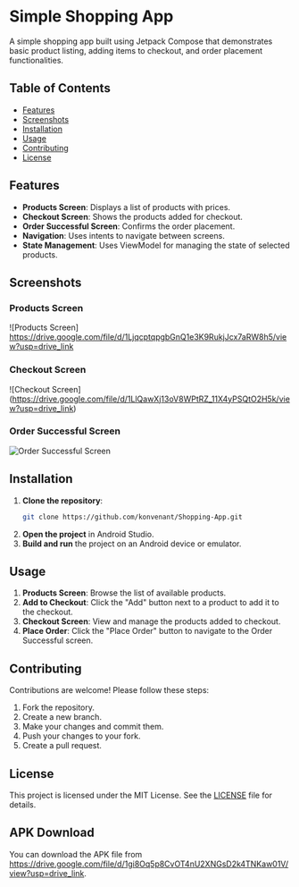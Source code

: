 # Simple Shopping App

A simple shopping app built using Jetpack Compose that demonstrates basic product listing, adding items to checkout, and order placement functionalities.

## Table of Contents

- [Features](#features)
- [Screenshots](#screenshots)
- [Installation](#installation)
- [Usage](#usage)
- [Contributing](#contributing)
- [License](#license)

## Features

- **Products Screen**: Displays a list of products with prices.
- **Checkout Screen**: Shows the products added for checkout.
- **Order Successful Screen**: Confirms the order placement.
- **Navigation**: Uses intents to navigate between screens.
- **State Management**: Uses ViewModel for managing the state of selected products.

## Screenshots

### Products Screen
![Products Screen] https://drive.google.com/file/d/1LjqcptqpgbGnQ1e3K9RukjJcx7aRW8h5/view?usp=drive_link 

### Checkout Screen
![Checkout Screen] (https://drive.google.com/file/d/1LlQawXj13oV8WPtRZ_11X4yPSQtO2H5k/view?usp=drive_link)

### Order Successful Screen
![Order Successful Screen](https://drive.google.com/file/d/1LoErWeHGNKO0VSARgPrQh4mGFajoWgoZ/view?usp=drive_link)

## Installation

1. **Clone the repository**:
    ```sh
    git clone https://github.com/konvenant/Shopping-App.git
    ```
2. **Open the project** in Android Studio.
3. **Build and run** the project on an Android device or emulator.

## Usage

1. **Products Screen**: Browse the list of available products.
2. **Add to Checkout**: Click the "Add" button next to a product to add it to the checkout.
3. **Checkout Screen**: View and manage the products added to checkout.
4. **Place Order**: Click the "Place Order" button to navigate to the Order Successful screen.

## Contributing

Contributions are welcome! Please follow these steps:

1. Fork the repository.
2. Create a new branch.
3. Make your changes and commit them.
4. Push your changes to your fork.
5. Create a pull request.

## License

This project is licensed under the MIT License. See the [LICENSE](LICENSE) file for details.

## APK Download

You can download the APK file from  https://drive.google.com/file/d/1gi8Oq5p8CvOT4nU2XNGsD2k4TNKaw01V/view?usp=drive_link.

